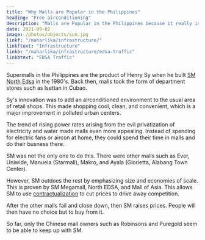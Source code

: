 ```yaml
---
title: "Why Malls are Popular in the Philippines"
heading: "Free airconditioning"
description: "Malls are Popular in the Philippines because it really is free airconditioning"
date: 2021-09-02
image: /photos/objects/sun.jpg
linkf: "/maharlika/infrastructure/"
linkftext: "Infrastructure"
linkb: "/maharlika/infrastructure/edsa-traffic"
linkbtext: "EDSA Traffic"
---
```


Supermalls in the Philippines are the product of Henry Sy when he built [SM North Edsa](https://en.wikipedia.org/wiki/SM_City_North_EDSA) in the 1980's. Back then, malls took the form of department stores such as Isettan in Cubao. 

Sy's innovation was to add an airconditioned environment to the usual area of retail shops. This made shopping cool, clean, and convenient, which is a major improvement in polluted urban centers. 

The trend of rising power rates arising from the evil privatization of electricity and water made malls even more appealing. Instead of spending for electric fans or aircon at home, they could spend their time in malls and do their busness there.  

SM was not the only one to do this. There were other malls such as Ever, Uniwide, Manuela (Starmall), <!-- RFC, --> Makro, and Ayala (Glorietta, Alabang Town Center).

However, SM outdoes the rest by emphasizing size and economies of scale. This is proven by SM Megamall, North EDSA, and Mall of Asia. This allows SM to use [contractualization](https://opinyon2010.wordpress.com/2014/04/29/king-of-endo/) to cut prices to drive away competition. 

After the other malls fail and close down, then SM raises prices<!--  after it is the only one left -->. People will then have no choice but to buy from it. 

So far, only the Chinese mall owners such as Robinsons and Puregold seem to be able to keep up with SM.  

<!-- He uses big malls to have economies of scale in retail and then establish retail monopolies. 

For example in Las Pinas where I live, there was a healthy competition among malls: . Then SM Southmall came and stole the market of every mall except the ATC. -->


<!-- Hopefully, Filipinos will shift away from malls and go into ecommerce where Henry Sy has no expertise -->
